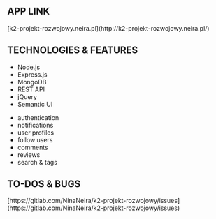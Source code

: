 <h2>APP LINK</h2>
[k2-projekt-rozwojowy.neira.pl](http://k2-projekt-rozwojowy.neira.pl/)
<h2>TECHNOLOGIES & FEATURES</h2>
<ul>
<li>Node.js</li>
<li>Express.js</li>
<li>MongoDB</li>
<li>REST API</li>
<li>jQuery</li>
<li>Semantic UI</li>
</ul>
<ul>
<li>authentication</li>
<li>notifications</li>
<li>user profiles</li>
<li>follow users</li>
<li>comments</li>
<li>reviews</li>
<li>search & tags</li>
</ul>
<h2>TO-DOS & BUGS</h2>
[https://gitlab.com/NinaNeira/k2-projekt-rozwojowy/issues](https://gitlab.com/NinaNeira/k2-projekt-rozwojowy/issues)